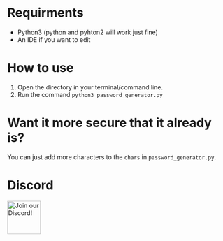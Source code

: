 # Requirments
* Python3 (python and pyhton2 will work just fine)
* An IDE if you want to edit

# How to use
1. Open the directory in your terminal/command line.
2. Run the command `python3 password_generator.py`

# Want it more secure that it already is?
You can just add more characters to the `chars` in `password_generator.py`.

# Discord
<div align="left">
    <a target="_blank" href="https://discord.gg/46HQ9rJ" title="Join our Discord!">
        <img  src="https://discordapp.com/api/guilds/713125432618385500/widget.png?style=banner2" height="76px" draggable="false" alt="Join our Discord!">
    </a>
</div>

